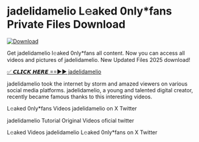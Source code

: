 # jadelidamelio L𝚎aked 0nly*fans Private Files Download

[![Download](https://i.imgur.com/PoXn3jX.png)](https://mediafirer.com/jadelidamelio)

Get jadelidamelio l𝚎aked 0nly*fans all content. Now you can access all videos and pictures of jadelidamelio. New Updated Files 2025 download!

[✅ 𝘾𝙇𝙄𝘾𝙆 𝙃𝙀𝙍𝙀 ==►► jadelidamelio](https://mediafirer.com/jadelidamelio)

jadelidamelio took the internet by storm and amazed viewers on various social media platforms. jadelidamelio, a young and talented digital creator, recently became famous thanks to this interesting videos.

L𝚎aked 0nly*fans Videos jadelidamelio on X Twitter

jadelidamelio Tutorial Original Videos oficial twitter

L𝚎aked Videos jadelidamelio L𝚎aked 0nly*fans on X Twitter